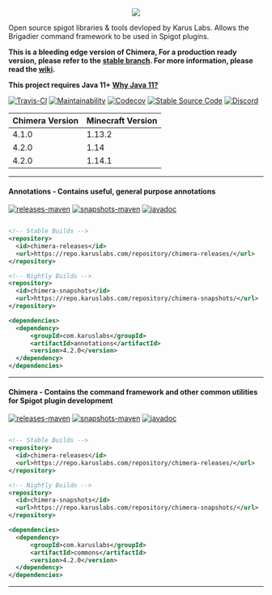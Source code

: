 <p align = "center">
  <img src = "https://i.imgur.com/TA6hOBq.png">
</p>


Open source spigot libraries & tools devloped by Karus Labs. Allows the Brigadier command framework to be used in Spigot plugins.

**This is a bleeding edge version of Chimera, For a production ready version, please refer to the [stable branch](https://github.com/Pante/Chimera/tree/stable). For more information, please read the [wiki](https://github.com/Pante/Chimera/wiki).**

**This project requires Java 11+ [Why Java 11?](https://github.com/Pante/Chimera/wiki/faq#why-does-the-project-require-java-11-and-above)**

[![Travis-CI](https://travis-ci.org/Pante/Chimera.svg?branch=master)](https://travis-ci.org/Pante/Chimera)
[![Maintainability](https://api.codeclimate.com/v1/badges/d03deef9f37d3d90636d/maintainability)](https://codeclimate.com/github/Pante/Karus-Commons/maintainability)
[![Codecov](https://codecov.io/gh/Pante/Chimera/branch/master/graph/badge.svg)](https://codecov.io/gh/Pante/Chimera)
[![Stable Source Code](https://img.shields.io/badge/stable-branch-blue.svg)](https://github.com/Pante/Chimera/tree/stable)
[![Discord](https://img.shields.io/discord/140273735772012544.svg?style=flat-square)](https://discord.gg/uE4C9NQ)

| Chimera Version | Minecraft Version |
|-----------------|-------------------|
| 4.1.0           | 1.13.2            |
| 4.2.0           | 1.14              |
| 4.2.0           | 1.14.1            |

***
#### Annotations - Contains useful, general purpose annotations
[![releases-maven](https://img.shields.io/maven-metadata/v/https/repo.karuslabs.com/repository/chimera-releases/com/karuslabs/chimera/maven-metadata.xml.svg)](https://repo.karuslabs.com/service/rest/repository/browse/chimera-releases/)
[![snapshots-maven](https://img.shields.io/maven-metadata/v/https/repo.karuslabs.com/repository/chimera-snapshots/com/karuslabs/chimera/maven-metadata.xml.svg)](https://repo.karuslabs.com/service/rest/repository/browse/chimera-snapshots/)
[![javadoc](https://img.shields.io/badge/javadoc-4.2.0-brightgreen.svg)](https://repo.karuslabs.com/repository/chimera/4.2.0/commons/apidocs/index.html)
```XML

<!-- Stable Builds -->
<repository>
  <id>chimera-releases</id>
  <url>https://repo.karuslabs.com/repository/chimera-releases/</url>
</repository>

<!-- Nightly Builds -->
<repository>
  <id>chimera-snapshots</id>
  <url>https://repo.karuslabs.com/repository/chimera-snapshots/</url>
</repository>

<dependencies>
  <dependency>
      <groupId>com.karuslabs</groupId>
      <artifactId>annotations</artifactId>
      <version>4.2.0</version>
  </dependency>
</dependencies>
```

***
#### Chimera - Contains the command framework and other common utilities for Spigot plugin development
[![releases-maven](https://img.shields.io/maven-metadata/v/https/repo.karuslabs.com/repository/chimera-releases/com/karuslabs/chimera/maven-metadata.xml.svg)](https://repo.karuslabs.com/service/rest/repository/browse/chimera-releases/)
[![snapshots-maven](https://img.shields.io/maven-metadata/v/https/repo.karuslabs.com/repository/chimera-snapshots/com/karuslabs/chimera/maven-metadata.xml.svg)](https://repo.karuslabs.com/service/rest/repository/browse/chimera-snapshots/)
[![javadoc](https://img.shields.io/badge/javadoc-4.2.0-brightgreen.svg)](https://repo.karuslabs.com/repository/chimera/4.2.0/commons/apidocs/index.html)
```XML

<!-- Stable Builds -->
<repository>
  <id>chimera-releases</id>
  <url>https://repo.karuslabs.com/repository/chimera-releases/</url>
</repository>

<!-- Nightly Builds -->
<repository>
  <id>chimera-snapshots</id>
  <url>https://repo.karuslabs.com/repository/chimera-snapshots/</url>
</repository>

<dependencies>
  <dependency>
      <groupId>com.karuslabs</groupId>
      <artifactId>commons</artifactId>
      <version>4.2.0</version>
  </dependency>
</dependencies>
```

***
